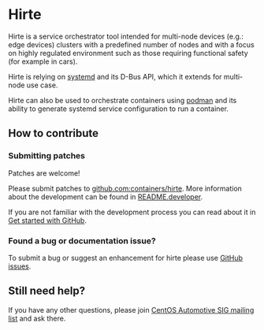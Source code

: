 # Hirte

Hirte is a service orchestrator tool intended for multi-node devices (e.g.: edge devices) clusters
with a predefined number of nodes and with a focus on highly regulated environment such as those requiring functional
safety (for example in cars).

Hirte is relying on [systemd](https://github.com/systemd/systemd) and its D-Bus API, which
it extends for multi-node use case.

Hirte can also be used to orchestrate containers using [podman](https://github.com/containers/podman/) and its ability
to generate systemd service configuration to run a container.

## How to contribute

### Submitting patches

Patches are welcome!

Please submit patches to [github.com:containers/hirte](https://github.com/containers/hirte).
More information about the development can be found in [README.developer](https://github.com/containers/hirte/README.developer.md).

If you are not familiar with the development process you can read about it in
[Get started with GitHub](https://docs.github.com/en/get-started).


### Found a bug or documentation issue?
To submit a bug or suggest an enhancement for hirte please use
[GitHub issues](https://github.com/containers/hirte/issues).


## Still need help?
If you have any other questions, please join [CentOS Automotive SIG mailing list](https://lists.centos.org/mailman/listinfo/centos-automotive-sig/) and ask there.


